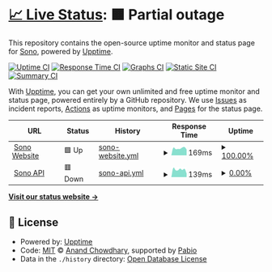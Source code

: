 # [📈 Live Status](https://getSono.github.io/status): <!--live status--> **🟧 Partial outage**

This repository contains the open-source uptime monitor and status page for [Sono](https://sono.is-a.dev), powered by [Upptime](https://github.com/upptime/upptime).

[![Uptime CI](https://github.com/getSono/status/workflows/Uptime%20CI/badge.svg)](https://github.com/getSono/status/actions?query=workflow%3A%22Uptime+CI%22)
[![Response Time CI](https://github.com/getSono/status/workflows/Response%20Time%20CI/badge.svg)](https://github.com/getSono/status/actions?query=workflow%3A%22Response+Time+CI%22)
[![Graphs CI](https://github.com/getSono/status/workflows/Graphs%20CI/badge.svg)](https://github.com/getSono/status/actions?query=workflow%3A%22Graphs+CI%22)
[![Static Site CI](https://github.com/getSono/status/workflows/Static%20Site%20CI/badge.svg)](https://github.com/getSono/status/actions?query=workflow%3A%22Static+Site+CI%22)
[![Summary CI](https://github.com/getSono/status/workflows/Summary%20CI/badge.svg)](https://github.com/getSono/status/actions?query=workflow%3A%22Summary+CI%22)

With [Upptime](https://upptime.js.org), you can get your own unlimited and free uptime monitor and status page, powered entirely by a GitHub repository. We use [Issues](https://github.com/getSono/status/issues) as incident reports, [Actions](https://github.com/getSono/status/actions) as uptime monitors, and [Pages](https://getSono.github.io/status) for the status page.

<!--start: status pages-->
<!-- This summary is generated by Upptime (https://github.com/upptime/upptime) -->
<!-- Do not edit this manually, your changes will be overwritten -->
<!-- prettier-ignore -->
| URL | Status | History | Response Time | Uptime |
| --- | ------ | ------- | ------------- | ------ |
| <img alt="" src="https://icons.duckduckgo.com/ip3/sono.is-a.dev.ico" height="13"> [Sono Website](https://sono.is-a.dev) | 🟩 Up | [sono-website.yml](https://github.com/getSono/status/commits/HEAD/history/sono-website.yml) | <details><summary><img alt="Response time graph" src="./graphs/sono-website/response-time-week.png" height="20"> 169ms</summary><br><a href="https://getSono.github.io/status/history/sono-website"><img alt="Response time 294" src="https://img.shields.io/endpoint?url=https%3A%2F%2Fraw.githubusercontent.com%2FgetSono%2Fstatus%2FHEAD%2Fapi%2Fsono-website%2Fresponse-time.json"></a><br><a href="https://getSono.github.io/status/history/sono-website"><img alt="24-hour response time 140" src="https://img.shields.io/endpoint?url=https%3A%2F%2Fraw.githubusercontent.com%2FgetSono%2Fstatus%2FHEAD%2Fapi%2Fsono-website%2Fresponse-time-day.json"></a><br><a href="https://getSono.github.io/status/history/sono-website"><img alt="7-day response time 169" src="https://img.shields.io/endpoint?url=https%3A%2F%2Fraw.githubusercontent.com%2FgetSono%2Fstatus%2FHEAD%2Fapi%2Fsono-website%2Fresponse-time-week.json"></a><br><a href="https://getSono.github.io/status/history/sono-website"><img alt="30-day response time 200" src="https://img.shields.io/endpoint?url=https%3A%2F%2Fraw.githubusercontent.com%2FgetSono%2Fstatus%2FHEAD%2Fapi%2Fsono-website%2Fresponse-time-month.json"></a><br><a href="https://getSono.github.io/status/history/sono-website"><img alt="1-year response time 294" src="https://img.shields.io/endpoint?url=https%3A%2F%2Fraw.githubusercontent.com%2FgetSono%2Fstatus%2FHEAD%2Fapi%2Fsono-website%2Fresponse-time-year.json"></a></details> | <details><summary><a href="https://getSono.github.io/status/history/sono-website">100.00%</a></summary><a href="https://getSono.github.io/status/history/sono-website"><img alt="All-time uptime 91.41%" src="https://img.shields.io/endpoint?url=https%3A%2F%2Fraw.githubusercontent.com%2FgetSono%2Fstatus%2FHEAD%2Fapi%2Fsono-website%2Fuptime.json"></a><br><a href="https://getSono.github.io/status/history/sono-website"><img alt="24-hour uptime 100.00%" src="https://img.shields.io/endpoint?url=https%3A%2F%2Fraw.githubusercontent.com%2FgetSono%2Fstatus%2FHEAD%2Fapi%2Fsono-website%2Fuptime-day.json"></a><br><a href="https://getSono.github.io/status/history/sono-website"><img alt="7-day uptime 100.00%" src="https://img.shields.io/endpoint?url=https%3A%2F%2Fraw.githubusercontent.com%2FgetSono%2Fstatus%2FHEAD%2Fapi%2Fsono-website%2Fuptime-week.json"></a><br><a href="https://getSono.github.io/status/history/sono-website"><img alt="30-day uptime 100.00%" src="https://img.shields.io/endpoint?url=https%3A%2F%2Fraw.githubusercontent.com%2FgetSono%2Fstatus%2FHEAD%2Fapi%2Fsono-website%2Fuptime-month.json"></a><br><a href="https://getSono.github.io/status/history/sono-website"><img alt="1-year uptime 91.41%" src="https://img.shields.io/endpoint?url=https%3A%2F%2Fraw.githubusercontent.com%2FgetSono%2Fstatus%2FHEAD%2Fapi%2Fsono-website%2Fuptime-year.json"></a></details>
| <img alt="" src="https://icons.duckduckgo.com/ip3/api.sono.is-a.dev.ico" height="13"> [Sono API](https://api.sono.is-a.dev) | 🟥 Down | [sono-api.yml](https://github.com/getSono/status/commits/HEAD/history/sono-api.yml) | <details><summary><img alt="Response time graph" src="./graphs/sono-api/response-time-week.png" height="20"> 139ms</summary><br><a href="https://getSono.github.io/status/history/sono-api"><img alt="Response time 241" src="https://img.shields.io/endpoint?url=https%3A%2F%2Fraw.githubusercontent.com%2FgetSono%2Fstatus%2FHEAD%2Fapi%2Fsono-api%2Fresponse-time.json"></a><br><a href="https://getSono.github.io/status/history/sono-api"><img alt="24-hour response time 65" src="https://img.shields.io/endpoint?url=https%3A%2F%2Fraw.githubusercontent.com%2FgetSono%2Fstatus%2FHEAD%2Fapi%2Fsono-api%2Fresponse-time-day.json"></a><br><a href="https://getSono.github.io/status/history/sono-api"><img alt="7-day response time 139" src="https://img.shields.io/endpoint?url=https%3A%2F%2Fraw.githubusercontent.com%2FgetSono%2Fstatus%2FHEAD%2Fapi%2Fsono-api%2Fresponse-time-week.json"></a><br><a href="https://getSono.github.io/status/history/sono-api"><img alt="30-day response time 151" src="https://img.shields.io/endpoint?url=https%3A%2F%2Fraw.githubusercontent.com%2FgetSono%2Fstatus%2FHEAD%2Fapi%2Fsono-api%2Fresponse-time-month.json"></a><br><a href="https://getSono.github.io/status/history/sono-api"><img alt="1-year response time 241" src="https://img.shields.io/endpoint?url=https%3A%2F%2Fraw.githubusercontent.com%2FgetSono%2Fstatus%2FHEAD%2Fapi%2Fsono-api%2Fresponse-time-year.json"></a></details> | <details><summary><a href="https://getSono.github.io/status/history/sono-api">0.00%</a></summary><a href="https://getSono.github.io/status/history/sono-api"><img alt="All-time uptime 0.00%" src="https://img.shields.io/endpoint?url=https%3A%2F%2Fraw.githubusercontent.com%2FgetSono%2Fstatus%2FHEAD%2Fapi%2Fsono-api%2Fuptime.json"></a><br><a href="https://getSono.github.io/status/history/sono-api"><img alt="24-hour uptime 0.00%" src="https://img.shields.io/endpoint?url=https%3A%2F%2Fraw.githubusercontent.com%2FgetSono%2Fstatus%2FHEAD%2Fapi%2Fsono-api%2Fuptime-day.json"></a><br><a href="https://getSono.github.io/status/history/sono-api"><img alt="7-day uptime 0.00%" src="https://img.shields.io/endpoint?url=https%3A%2F%2Fraw.githubusercontent.com%2FgetSono%2Fstatus%2FHEAD%2Fapi%2Fsono-api%2Fuptime-week.json"></a><br><a href="https://getSono.github.io/status/history/sono-api"><img alt="30-day uptime 1.38%" src="https://img.shields.io/endpoint?url=https%3A%2F%2Fraw.githubusercontent.com%2FgetSono%2Fstatus%2FHEAD%2Fapi%2Fsono-api%2Fuptime-month.json"></a><br><a href="https://getSono.github.io/status/history/sono-api"><img alt="1-year uptime 0.00%" src="https://img.shields.io/endpoint?url=https%3A%2F%2Fraw.githubusercontent.com%2FgetSono%2Fstatus%2FHEAD%2Fapi%2Fsono-api%2Fuptime-year.json"></a></details>

<!--end: status pages-->

[**Visit our status website →**](https://getSono.github.io/status)

## 📄 License

- Powered by: [Upptime](https://github.com/upptime/upptime)
- Code: [MIT](./LICENSE) © [Anand Chowdhary](https://anandchowdhary.com), supported by [Pabio](https://pabio.com)
- Data in the `./history` directory: [Open Database License](https://opendatacommons.org/licenses/odbl/1-0/)
